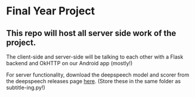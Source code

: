 # Final Year Project

## This repo will host all server side work of the project.
The client-side and server-side will be talking to each other with a Flask backend and OkHTTP on our Android app (mostly!)



For server functionality, download the deepspeech model and scorer from the deepspeech releases page [here](https://github.com/mozilla/DeepSpeech/releases).
(Store these in the same folder as subtitle-ing.py!) 
